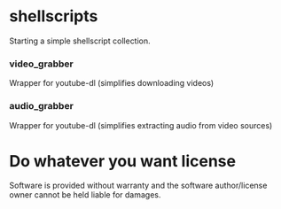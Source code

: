 # shellscripts
Starting a simple shellscript collection.

### video_grabber
Wrapper for youtube-dl (simplifies downloading videos)

### audio_grabber
Wrapper for youtube-dl (simplifies extracting audio from video sources)

# Do whatever you want license
Software is provided without warranty and the software author/license owner cannot be held liable for damages.
